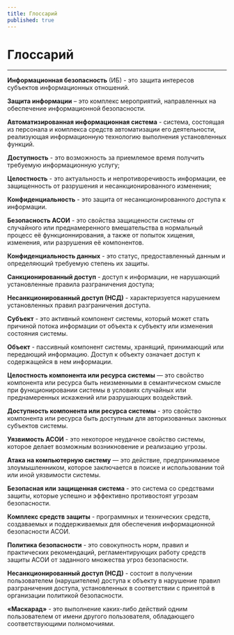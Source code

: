```yaml
---
title: Глоссарий
published: true
---
```


# Глоссарий 
--------------------------------------------
**Информационная безопасность** (ИБ) - это защита интересов субъектов информационных отношений.

**Защита информации** – это комплекс мероприятий, направленных на обеспечение информационной безопасности.

**Автоматизированная информационная система** - система, состоящая из персонала и комплекса средств автоматизации его деятельности, реализующая информационную технологию выполнения установленных функций.

**Доступность** - это возможность за приемлемое время получить требуемую ин­формационную услугу;

**Целостность** - это актуальность и непротиворечивость информации, ее защищен­ность от разрушения и несанкционированного изменения;

**Конфиденциальность** - это защита от несанкционированного доступа к информации.

**Безопасность АСОИ** - это свойства защищености системы от случайного или преднамеренного вмешательства в нормальный процесс её функционнирования, а также от попыток хищения, изменения, или разрушения её компонентов.

**Конфиденциальность данных** - это статус, предоставленный данным и определяющий требуемую степень их защиты.

**Санкционированный доступ** - доступ к информации, не нарушающий установленные правила разграничения доступа;

**Несанкционированный доступ (НСД)** - характеризуется нарушением установленных правил разграничения доступа.

**Субъект** - это активный компонент системы, который может стать причиной потока информации от объекта к субъекту или изменения состояния системы.

**Объект** - пассивный компонент системы, хранящий, принимающий или передающий информацию. Доступ к объекту означает доступ к содержащейся в нем информации.

**Целостность компонента или ресурса системы** — это свойство компонента или ресурса быть неизменными в семантическом смысле при функционировании системы в условиях случайных или преднамеренных искажений или разрушающих воздействий.

**Доступность компонента или ресурса системы** - это свойство компонента или ресурса быть доступным для авторизованных законных субъектов системы.

**Уязвимость АСОИ** - это некоторое неудачное свойство системы, которое делает возможным возникновение и реализацию угрозы.

**Атака на компьютерную систему** — это действие, предпринимаемое злоумышленником, которое заключается в поиске и использовании той или иной уязвимости системы.

**Безопасная или защищенная система** - это система со средствами защиты, которые успешно и эффективно противостоят угрозам безопасности.

**Комплекс средств защиты** - программных и технических средств, создаваемых и поддерживаемых для обеспечения информационной безопасности АСОИ.

**Политика безопасности** - это совокупность норм, правил и практических рекомендаций, регламентирующих работу средств защиты АСОИ от заданного множества угроз безопасности.

**Несанкционированный доступ (НСД)** - состоит в получении пользователем (нарушителем) доступа к объекту в нарушение правил разграничения доступа, установленных в соответствии с принятой в организации политикой безопасности.

**«Маскарад»** - это выполнение каких-либо действий одним пользователем от имени другого пользователя, обладающего соответствующими полномочиями.


